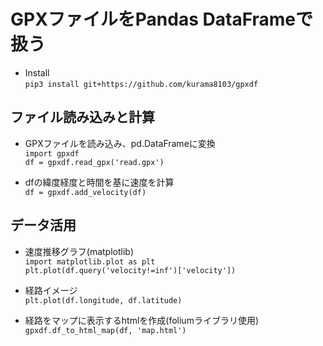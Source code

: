 # GPXファイルをPandas DataFrameで扱う

* Install  
`pip3 install git+https://github.com/kurama8103/gpxdf`

## ファイル読み込みと計算
* GPXファイルを読み込み、pd.DataFrameに変換  
`import gpxdf`  
`df = gpxdf.read_gpx('read.gpx')`

* dfの緯度経度と時間を基に速度を計算  
`df = gpxdf.add_velocity(df)`

## データ活用
* 速度推移グラフ(matplotlib)  
`import matplotlib.plot as plt`  
`plt.plot(df.query('velocity!=inf')['velocity'])`

* 経路イメージ  
`plt.plot(df.longitude, df.latitude)`

* 経路をマップに表示するhtmlを作成(foliumライブラリ使用)  
`gpxdf.df_to_html_map(df, 'map.html')`
